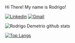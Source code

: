 Hi There! My name is Rodrigo!

[![Linkedin](https://img.shields.io/badge/-rodrigodmpa-blue?style=flat-square&logo=Linkedin&logoColor=white&link=https://www.linkedin.com/in/rodrigodmpa/)](https://www.linkedin.com/in/rodrigodmpa/)
[![Gmail](https://img.shields.io/badge/-rodrigodmpa@gmail.com-c14438?style=flat-square&logo=Gmail&logoColor=white&link=mailto:rodrigodmpa@gmail.com)](mailto:rodrigodmpa@gmail.com) 


![Rodrigo Demetrio github stats](https://github-readme-stats.vercel.app/api?username=rodrigodmpa&show_icons=true&theme=dark)

[![Top Langs](https://github-readme-stats.vercel.app/api/top-langs/?username=rodrigodmpa&layout=compact&langs_count=15)](https://github.com/rodrigodmpa/github-readme-stats)
